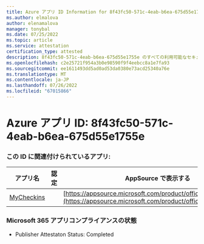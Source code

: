 ```yaml
---
title: Azure アプリ ID Information for 8f43fc50-571c-4eab-b6ea-675d55e1755e
ms.author: elmalova
author: elenamalova
manager: tonybal
ms.date: 07/25/2022
ms.topic: article
ms.service: attestation
certification_type: attested
description: 8f43fc50-571c-4eab-b6ea-675d55e1755e のすべての利用可能なセキュリティとコンプライアンス情報。
ms.openlocfilehash: c2e25721f954a3b0e98590f9f4eebcc8a1e7fa93
ms.sourcegitcommit: ee1611493dd5ad0ad53da0380e73acd25340a76e
ms.translationtype: MT
ms.contentlocale: ja-JP
ms.lasthandoff: 07/26/2022
ms.locfileid: "67015866"
---
```

# <a name="azure-app-id-8f43fc50-571c-4eab-b6ea-675d55e1755e"></a>Azure アプリ ID: 8f43fc50-571c-4eab-b6ea-675d55e1755e


### <a name="apps-associated-with-this-id"></a>この ID に関連付けられているアプリ:
| **アプリ名** | **認定** | **AppSource で表示する** |
|--------------|---------------|-----------------------|
| [MyCheckins](../forward/WA200004375.md) |  | [https://appsource.microsoft.com/product/office/WA200004375](https://appsource.microsoft.com/product/office/WA200004375) |

### <a name="microsoft-365-app-compliance-status"></a>Microsoft 365 アプリコンプライアンスの状態
- Publisher Attestaton Status: Completed
